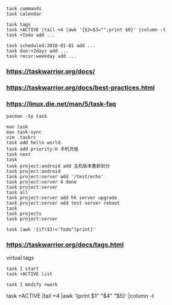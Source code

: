 
    task commands
    task calendar

    task tags
    task +ACTIVE |tail +4 |awk '{$2=$3="";print $0}' |column -t
    task +Todo add ...

    task scheduled:2018-01-01 add ...
    task due:+2days add ...
    task recur:weekday add ...

### https://taskwarrior.org/docs/
### https://taskwarrior.org/docs/best-practices.html
### https://linux.die.net/man/5/task-faq

    pacman -Sy task

    man task
    man task-sync
    vim .taskrc
    task add hello world.
    task add priority:H 手机充值
    task next
    task
    task project:android add 主机版本重新划分
    task project:android
    task project:server add '/test/echo'
    task project:server 4 done
    task project:server
    task all
    task project:server add hk server upgrade
    task project:server add test server reboot
    task
    task projects
    task project:server

    task |awk '{if($3!="Todo")print}'

### https://taskwarrior.org/docs/tags.html

virtual tags

    task 1 start
    task +ACTIVE list

    task 1 modify +work

task +ACTIVE |tail +4 |awk '{print $1" "$4" "$5}' |column -t 
